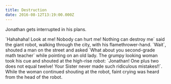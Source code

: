```yaml
---
title: Destruction
date: 2016-08-12T13:19:00.000Z
---
```


Jonathan gets interrupted in his plans.

<section class="hidden" aria-description="Hidden text" tabindex="0">
´Hahahaha! Look at me! Nobody can hurt me! Nothing can destroy me´ said the giant robot, walking through the city, with his flamethrower-hand. ´Wait´, shouted a man on the street and asked ´What about you second-grade math teacher´ while pointing on an old lady. The grumpy looking woman took his cue and shouted at the high-rise robot: ´Jonathan! One plus two does not equal twelve! Your Sister never made such ridiculous mistakes!!´. While the woman continued shouting at the robot, faint crying was heard from the head of the robot.
</section>